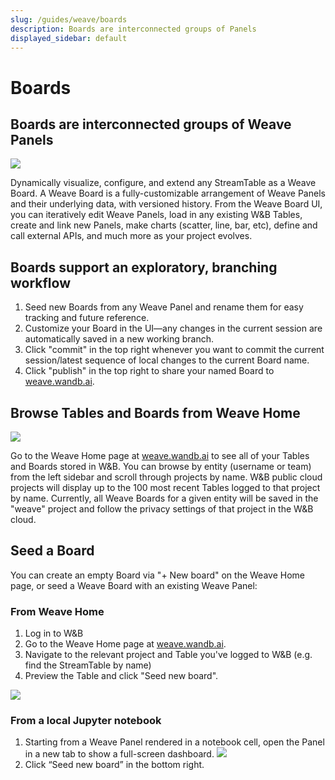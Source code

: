 ```yaml
---
slug: /guides/weave/boards
description: Boards are interconnected groups of Panels
displayed_sidebar: default
---
```


# Boards 

## Boards are interconnected groups of Weave Panels

![](/images/weave/weave_latest_board.png)

Dynamically visualize, configure, and extend any StreamTable as a Weave Board. A Weave Board is a fully-customizable arrangement of Weave Panels and their underlying data, with versioned history. From the Weave Board UI, you can iteratively edit Weave Panels, load in any existing W&B Tables, create and link new Panels, make charts (scatter, line, bar, etc), define and call external APIs, and much more as your project evolves.

## Boards support an exploratory, branching workflow

1. Seed new Boards from any Weave Panel and rename them for easy tracking and future reference.
2. Customize your Board in the UI—any changes in the current session are automatically saved in a new working branch.
3. Click "commit" in the top right whenever you want to commit the current session/latest sequence of local changes to the current Board name.
4. Click "publish" in the top right to share your named Board to [weave.wandb.ai](https://weave.wandb.ai).

## Browse Tables and Boards from Weave Home 

![](/images/weave/weave_home.png)

Go to the Weave Home page at [weave.wandb.ai](https://weave.wandb.ai) to see all of your Tables and Boards stored in W&B. You can browse by entity (username or team) from the left sidebar and scroll through projects by name. W&B public cloud projects will display up to the 100 most recent Tables logged to that project by name. Currently, all Weave Boards for a given entity will be saved in the "weave" project and follow the privacy settings of that project in the W&B cloud.

## Seed a Board

You can create an empty Board via "+ New board" on the Weave Home page, or seed a Weave Board with an existing Weave Panel:

### From Weave Home

1. Log in to W&B
2. Go to the Weave Home page at [weave.wandb.ai](https://weave.wandb.ai). 
3. Navigate to the relevant project and Table you've logged to W&B (e.g. find the StreamTable by name)
4. Preview the Table and click "Seed new board".

![](/images/weave/seed_new_board.gif)

### From a local Jupyter notebook

1. Starting from a Weave Panel rendered in a notebook cell, open the Panel in a new tab to show a full-screen dashboard. 
![](/images/weave/stream_table_from_notebook.png)
2. Click “Seed new board” in the bottom right.